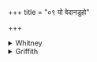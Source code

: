+++
title = "०९ यो वेदानडुहो"

+++

<details><summary>Whitney</summary>

### Translation
9. Whoso knows the milkings of the draft-ox, seven, unfailing, both  
progeny and world he obtains: so the seven seers know.

### Notes
Ppp. reads *anapadasyatas* both here (**b**) and at 12 **d**; it also  
combines *saptarṣ-* in **d**, as does the comm., and a couple of SPP's  
authorities. For consistency, our text ought to combine in **a-b**  
*dóhānt s-*; SPP. also leaves out here the connecting *t*. The comm.  
explains the seven milkings or yields of milk alternatively as "the  
seven cultivated plants, rice etc." or "the seven worlds and oceans"—not  
happening, apparently, to think of any other heptad at the moment. He  
quotes the names of the seven seers from Āśvalāyana. ⌊The number of this  
vs. is misprinted.⌋
</details>

<details><summary>Griffith</summary>

He whosoever knows the seven exhaustless pourings of the Ox, Wins himself offspring and the world: the great Seven Rishis know this well.
</details>
